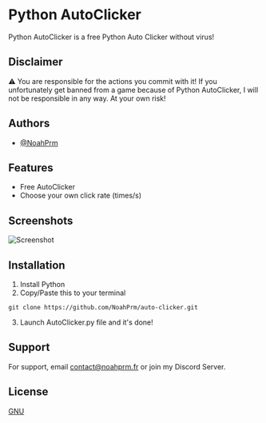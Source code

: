 
# Python AutoClicker

Python AutoClicker is a free Python Auto Clicker without virus!

## Disclaimer

⚠️ You are responsible for the actions you commit with it! If you unfortunately get banned from a game because of Python AutoClicker, I will not be responsible in any way.
At your own risk!

## Authors

- [@NoahPrm](https://www.github.com/NoahPrm)


## Features

- Free AutoClicker
- Choose your own click rate (times/s)


## Screenshots

![Screenshot](https://cdn.assistantscenter.com/lq831nt9)


## Installation

1. Install Python
2. Copy/Paste this to your terminal 
```shell
git clone https://github.com/NoahPrm/auto-clicker.git
```
3. Launch AutoClicker.py file and it's done!
    
## Support

For support, email contact@noahprm.fr or join my Discord Server.


## License

[GNU](https://github.com/NoahPrm/auto-clicker/blob/main/LICENSE)

